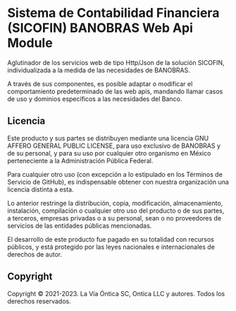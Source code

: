 ﻿# Sistema de Contabilidad Financiera (SICOFIN) BANOBRAS Web Api Module

Aglutinador de los servicios web de tipo Http/Json de la solución SICOFIN, individualizada
a la medida de las necesidades de BANOBRAS.

A través de sus componentes, es posible adaptar o modificar el comportamiento predeterminado de
las web apis, mandando llamar casos de uso y dominios específicos a las necesidades del Banco.


## Licencia

Este producto y sus partes se distribuyen mediante una licencia GNU AFFERO
GENERAL PUBLIC LICENSE, para uso exclusivo de BANOBRAS y de su personal, y
para su uso por cualquier otro organismo en México perteneciente a la
Administración Pública Federal.

Para cualquier otro uso (con excepción a lo estipulado en los Términos de
Servicio de GitHub), es indispensable obtener con nuestra organización una
licencia distinta a esta.

Lo anterior restringe la distribución, copia, modificación, almacenamiento,
instalación, compilación o cualquier otro uso del producto o de sus partes,
a terceros, empresas privadas o a su personal, sean o no proveedores de
servicios de las entidades públicas mencionadas.

El desarrollo de este producto fue pagado en su totalidad con recursos
públicos, y está protegido por las leyes nacionales e internacionales
de derechos de autor.

## Copyright

Copyright © 2021-2023. La Vía Óntica SC, Ontica LLC y autores.
Todos los derechos reservados.
